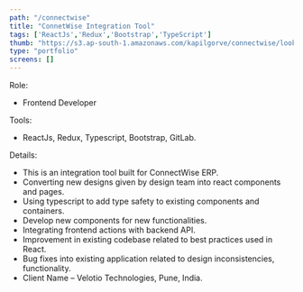 ```yaml
---
path: "/connectwise"
title: "ConnetWise Integration Tool"
tags: ['ReactJs','Redux','Bootstrap','TypeScript']
thumb: "https://s3.ap-south-1.amazonaws.com/kapilgorve/connectwise/lookingpoint-logo.jpg"
type: "portfolio"
screens: []
---
```

Role:

*   Frontend Developer

Tools:

*   ReactJs, Redux, Typescript, Bootstrap, GitLab.

Details:

*   This is an integration tool built for ConnectWise ERP.
*   Converting new designs given by design team into react components and pages.
*   Using typescript to add type safety to existing components and containers.
*   Develop new components for new functionalities.
*   Integrating frontend actions with backend API.
*   Improvement in existing codebase related to best practices used in React.
*   Bug fixes into existing application related to design inconsistencies, functionality.
*   Client Name – Velotio Technologies, Pune, India.